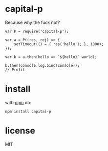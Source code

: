 # capital-p

Because why the fuck not?

```JS
var P = require('capital-p');

var a = P((res, rej) => {
    setTimeout(() = { res('hello'); }, 1000);
});

var b = a.then(hello => `${hello}` world);

b.then(console.log.bind(console));
// Profit
```

# install
with [npm](https://npmjs.org) do:

```
npm install capital-p
```

# license

MIT
